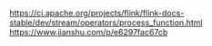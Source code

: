 https://ci.apache.org/projects/flink/flink-docs-stable/dev/stream/operators/process_function.html
https://www.jianshu.com/p/e6297fac67cb
